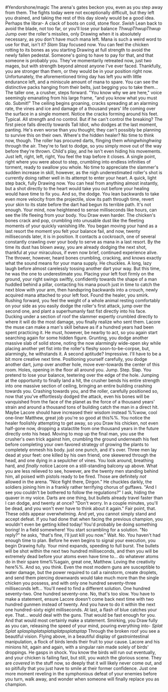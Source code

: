 #Yendorshone/magic
The arena's gates beckon you, even as you step away from them. The fights today were not exceptionally difficult, but they left you drained, and taking the rest of this day slowly would be a good idea. Perhaps the librar- 
A clack of boots on cold, stone floor.
*Swish*
Lean back to avoid the blade, not too far, or you'll lose your balance
*ThwupThwupThwup*
Jump over the roller's missiles, only Drawing when it is absolutely necessary, as you don't have much mana left. Mana is such a weird word to use for that, isn't it?
*Slam*
Stay focused now. You can feel the chicken rotting to its bones as you starting Drawing at full strength to avoid the newly fallen pedestal. Someone's going to have to pay for that, and that someone is probably you.
They've momentarily retreated now, just two mages, but with strength beyond almost anyone I've ever faced. Thankfully, you are stronger than them, or they would be in your position right now. Unfortunately, the aforementioned tiring day has left you with little endurance left, and a miniscule amount of mana to spare. You can see the distinctive packs hanging from their belts, just begging you to take them... The taller one, a crusher, steps forward.
"You know why we are here," voice seemingly emanating from his large frame, "and you know what you must do. Submit!"
The ceiling begins groaning, cracks spreading at an alarming rate, the vines and ice and damage of a thousand years' life coming over the surface in a single moment. Notice the cracks forming around his feet. Typical. All strength and no control. But if he can't control the breaking? 
The first piece falls directly towards Tall Idiot, who dodges at the last moment, panting. He's even worse than you thought; they can't possibly be planning to survive this on their own. Where's the hidden healer? No time to think now, though. The roller has procured darts, flinging them *whingwhinghwing* through the air. They're to fast to dodge, so you simply move out of the way before they're thrown. Child's play, and he isn't even hiding his movements. Just left, right, left, right,
You feel the trap before it closes. A single point, right where you were about to step, crumbling into endless infinities of torment, ready to swallow you whole. No time to appreciate the slammer's sudden increase in skill, however, as the nigh underestimated roller's shot is currently doing rather well in its attempt to enter your heart.
A quick, light step back, fully Drawing now. You can heal from anything almost instantly, but a shot directly to the heart would take you out before your healing would have time to fix you. And so, the dodge. You lean backwards to take even more velocity from the projectile, slow its path through time, revert your skin to its state before the dart had begun its terrible path. It's not enough. Your mind, now heightened to sense milliseconds like hours, can see the life fleeing from your body. You Draw even harder. The chicken's bones crack and pop, crumbling into unusable dust like the fleeting moments of your quickly vanishing life. You began moving your hand as a last resort the moment you felt your balance fail, and now, twenty milliseconds later, it is in position. It contacts a cockroach, one of several constantly crawling over your body to serve as mana in a last resort.  By the time its dust has blown away, you are already dodging the next shot, thankful at your miraculous, if even now brief, continued experience alive. 
The thrower, however, heard bones crumbling, cracking, and knows exactly what the sound means for your mana supply. He chuckles. A long, lazy laugh before almost carelessly tossing another dart your way. But this time, he was the one to underestimate you. Placing your left foot firmly on the ground, your right swings swiftly, confidently towards the shape of a man huddled behind a pillar, contacting his mana pouch just in time to catch the next blow with your arm, then handspring backwards into a crouch, newly acquired mana attached to your left foot. Found the healer, you smirk.
Rushing forward, you feel the weight of a whole animal resting comfortably on your side as you easily dodge the roller's first attack, jump over the second one, and plant a superhumanly fast fist directly into his face.
Ducking under a section of roof the slammer expertly crumbled directly to where it will do the most damage, you finally realize who sent them. Lacore the muse can make a man's skill behave as if a hundred years had been spent practicing it. He must, however, be nearby to act, so you again start searching again for some hidden figure.
Grunting, you dodge another massive slab of solid stone, noting the now alarmingly wide-open sky while placing another yet fist into the roller's fleshy soon-to-be-corpse, but, alarmingly, he withstands it. A second aptitude? Impressive. I'll have to be a bit more creative next time.
Positioning yourself carefully, you dodge another dart, jump over another hole, move ever-towards the center of this room. Holes, opening in the floor all around you. Jump. Step. Slap. You pretend to lose your balance, teetering over the edge of the hole. Jumping at the opportunity to finally land a hit, the crusher bends his entire strength into one massive section of ceiling, bringing an entire building crashing towards you. Crashing towards you, and the roller, carefully positioned so, now that you've effortlessly dodged the attack, even his bones will be vanquished from the face of the planet as the force of a thousand years' strain and around a thousand tons of building catch the man in a direct hit. Maybe Lacore should have increased their wisdom instead %%wow, cool one-liner Matthew, great job you're so good at this%%.
You notice the healer foolishly attempting to get away, so you Draw his chicken, not even half-gone now, dropping a stalactite from one thousand years in the future directly onto his head. Moving to mop up the final man, you use the crusher's own trick against him, crumbling the ground underneath his feet before completing your own favored strategy of growing the plants to completely enmesh his body. just one punch, and it's over. Three men lay dead at your feet: one killed by his own friend, one skewered through the head, and one dying in a sepulcher of vines. You look around, breathing hard, and *finally* notice Lacore on a still-standing balcony up above. What you are less relieved to see, however, are the twenty men standing behind him, all poised with pistols ready to be fired. Those are definitely *not* allowed in the arena.
"Nice fight there, Dirgon." He chuckles darkly, the soldiers joining him in a frankly rather terrifying chorus of guffaws.
"And I see you couldn't be bothered to follow the regulations?" I ask, hiding the quaver in my voice. Darts are one thing, but bullets already travel faster than I can dodge, and twenty at once?
"Don't worry. In a couple minutes, you'll be dead, and you won't ever have to think about it again." Fair point, that. These odds appear overwhelming. And yet, you cannot simply stand and accept defeat. If you had done that when facing the previous champion, you wouldn't even be getting killed today! You'd probably be doing something boring! In a field somewhere! You start scrambling for a solution.
"No reply?" he asks, "that's fine, I'll just kill you now." Wait. No. You haven't had enough time to plan. Before he even begins to signal your execution, you begin Drawing fully. Your mind expands, speeding to full burst. The bullets will be shot within the next two hundred milliseconds, and then you will be extremely dead before your atoms even have time to... do whatever atoms do in their spare time%%again, great one, Matthew. Loving the creativity here%%.  And so, you think. Even the most modern guns are susceptible to water damage, but the power required to call a rainstorm, create droplets, and send them piercing downwards would take much more than the single chicken you possess, and with only one hundred seventy-three milliseconds left... You'll need to find a different solution. One hundred seventy-two. One hundred seventy-one. No, that's too slow. You have to make a statement, ensure Lacore doesn't come back next time with two hundred gunmen instead of twenty. And you have to do it within the next one hundred-sixty eight milliseconds. At last, a flash of blue catches your eye. That... would deal with the guns. That would be fast enough for you. And that would most certainly make a statement. Smirking, you Draw fully as you can, releasing the speed of your mind, pouring everything into-
*Splat*
*Splat*
*splasplsplatsplatsplatpsplatsptap*
Through the broken roof you see a beautiful vision. Flying above, in a beautiful display of gastrointestinal manipulation, a flock of birds lends their fruit to your cause. Lacore and his minions hit, again and again, with a singular rain made solely of birds' droppings. He gasps in shock.
You know the birds will run out eventually, and your chicken is failing fast, but still, you watch the glorious scene. They are *covered* in the stuff now, so deeply that it will likely never come out, and so pitifully that you just have to smile at their former confidence. Just one more moment reveling in the symphonious defeat of your enemies before you turn, walk away, and wonder when someone will finally replace you as champion.